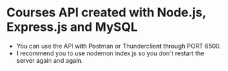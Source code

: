 <h1>Courses API created with Node.js, Express.js and MySQL</h1>
<ul>
  <li>You can use the API with Postman or Thunderclient through PORT 6500.</li>
  <li>I recommend you to use nodemon index.js so you don't restart the server again and again.</li>
</ul>
